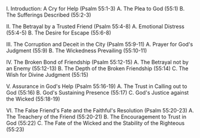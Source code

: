 I. Introduction: A Cry for Help (Psalm 55:1-3)
   A. The Plea to God (55:1)
   B. The Sufferings Described (55:2-3)

II. The Betrayal by a Trusted Friend (Psalm 55:4-8)
   A. Emotional Distress (55:4-5)
   B. The Desire for Escape (55:6-8)

III. The Corruption and Deceit in the City (Psalm 55:9-11)
   A. Prayer for God's Judgment (55:9)
   B. The Wickedness Prevailing (55:10-11)

IV. The Broken Bond of Friendship (Psalm 55:12-15)
   A. The Betrayal not by an Enemy (55:12-13)
   B. The Depth of the Broken Friendship (55:14)
   C. The Wish for Divine Judgment (55:15)

V. Assurance in God's Help (Psalm 55:16-19)
   A. The Trust in Calling out to God (55:16)
   B. God's Sustaining Presence (55:17)
   C. God's Justice against the Wicked (55:18-19)

VI. The False Friend's Fate and the Faithful's Resolution (Psalm 55:20-23)
   A. The Treachery of the Friend (55:20-21)
   B. The Encouragement to Trust in God (55:22)
   C. The Fate of the Wicked and the Stability of the Righteous (55:23)
